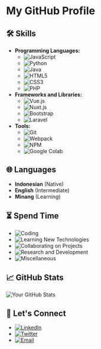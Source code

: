 # My GitHub Profile

## 🛠 Skills
- **Programming Languages:**
  - ![JavaScript](https://img.shields.io/badge/-JavaScript-F7DF1E?logo=javascript&logoColor=black&style=flat-square)
  - ![Python](https://img.shields.io/badge/-Python-3776AB?logo=python&logoColor=white&style=flat-square)
  - ![Java](https://img.shields.io/badge/-Java-007396?logo=java&logoColor=white&style=flat-square)
  - ![HTML5](https://img.shields.io/badge/-HTML5-E34F26?logo=html5&logoColor=white&style=flat-square)
  - ![CSS3](https://img.shields.io/badge/-CSS3-1572B6?logo=css3&logoColor=white&style=flat-square)
  - ![PHP](https://img.shields.io/badge/-PHP-777BB4?logo=php&logoColor=white&style=flat-square)
- **Frameworks and Libraries:**
  - ![Vue.js](https://img.shields.io/badge/-Vue.js-4FC08D?logo=vue.js&logoColor=white&style=flat-square)
  - ![Nuxt.js](https://img.shields.io/badge/-Nuxt.js-00C58E?logo=nuxt.js&logoColor=white&style=flat-square)
  - ![Bootstrap](https://img.shields.io/badge/-Bootstrap-7952B3?logo=bootstrap&logoColor=white&style=flat-square)
  - ![Laravel](https://img.shields.io/badge/-Laravel-FF2D20?logo=laravel&logoColor=white&style=flat-square)
- **Tools:**
  - ![Git](https://img.shields.io/badge/-Git-F05032?logo=git&logoColor=white&style=flat-square)
  - ![Webpack](https://img.shields.io/badge/-Webpack-8DD6F9?logo=webpack&logoColor=black&style=flat-square)
  - ![NPM](https://img.shields.io/badge/-NPM-CB3837?logo=npm&logoColor=white&style=flat-square)
  - ![Google Colab](https://img.shields.io/badge/-Google%20Colab-F9AB00?logo=google-colab&logoColor=white&style=flat-square)

## 🌐 Languages
- **Indonesian** (Native)
- **English** (Intermediate)
- **Minang** (Learning)

## ⏳ Spend Time
- ![Coding](https://img.shields.io/badge/-Coding-50%25-4caf50?style=flat-square)
- ![Learning New Technologies](https://img.shields.io/badge/-Learning%20New%20Technologies-20%25-2196f3?style=flat-square)
- ![Collaborating on Projects](https://img.shields.io/badge/-Collaborating%20on%20Projects-15%25-ff9800?style=flat-square)
- ![Research and Development](https://img.shields.io/badge/-Research%20and%20Development-10%25-9c27b0?style=flat-square)
- ![Miscellaneous](https://img.shields.io/badge/-Miscellaneous-5%25-607d8b?style=flat-square)

## 📈 GitHub Stats
![Your GitHub Stats](https://github-readme-stats.vercel.app/api?username=yourusername&show_icons=true&theme=radical)

## 💬 Let's Connect
- [![LinkedIn](https://img.shields.io/badge/-LinkedIn-0A66C2?logo=linkedin&logoColor=white&style=flat-square)](https://www.linkedin.com/in/yourusername)
- [![Twitter](https://img.shields.io/badge/-Twitter-1DA1F2?logo=twitter&logoColor=white&style=flat-square)](https://twitter.com/yourusername)
- [![Email](https://img.shields.io/badge/-Email-D14836?logo=gmail&logoColor=white&style=flat-square)](mailto:your.email@example.com)
